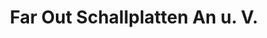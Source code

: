---
title: "Far Out Schallplatten An u. V."
url: /duisburg/far-out-schallplatten-an-u-v/
shop: Musik
---